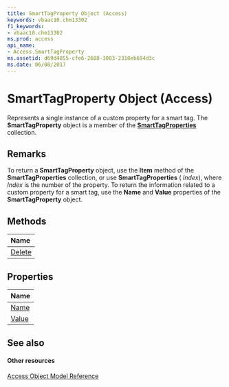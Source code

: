 ```yaml
---
title: SmartTagProperty Object (Access)
keywords: vbaac10.chm13302
f1_keywords:
- vbaac10.chm13302
ms.prod: access
api_name:
- Access.SmartTagProperty
ms.assetid: d69d4855-cfe6-2688-3003-2318eb694d3c
ms.date: 06/08/2017
---
```



# SmartTagProperty Object (Access)

Represents a single instance of a custom property for a smart tag. The **SmartTagProperty** object is a member of the **[SmartTagProperties](smarttagproperties-object-access.md)** collection.


## Remarks

To return a **SmartTagProperty** object, use the **Item** method of the **SmartTagProperties** collection, or use **SmartTagProperties** ( _Index_), where  _Index_ is the number of the property. To return the information related to a custom property for a smart tag, use the **Name** and **Value** properties of the **SmartTagProperty** object.


## Methods



|**Name**|
|:-----|
|[Delete](smarttagproperty-delete-method-access.md)|

## Properties



|**Name**|
|:-----|
|[Name](smarttagproperty-name-property-access.md)|
|[Value](smarttagproperty-value-property-access.md)|

## See also


#### Other resources


[Access Object Model Reference](http://msdn.microsoft.com/library/2de134a4-6c5c-d2a3-8377-f4dd973ba650%28Office.15%29.aspx)

